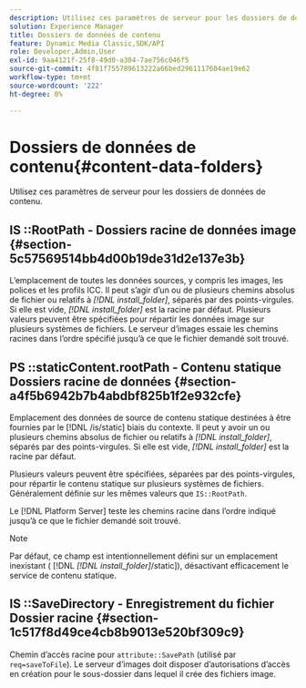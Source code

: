 ```yaml
---
description: Utilisez ces paramètres de serveur pour les dossiers de données de contenu.
solution: Experience Manager
title: Dossiers de données de contenu
feature: Dynamic Media Classic,SDK/API
role: Developer,Admin,User
exl-id: 9aa4121f-25f8-49d0-a304-7ae756c046f5
source-git-commit: 4f81f755789613222a66bed2961117604ae19e62
workflow-type: tm+mt
source-wordcount: '222'
ht-degree: 0%

---
```


# Dossiers de données de contenu{#content-data-folders}

Utilisez ces paramètres de serveur pour les dossiers de données de contenu.

## IS ::RootPath - Dossiers racine de données image {#section-5c57569514bb4d00b19de31d2e137e3b}

L’emplacement de toutes les données sources, y compris les images, les polices et les profils ICC. Il peut s’agir d’un ou de plusieurs chemins absolus de fichier ou relatifs à *[!DNL install_folder]*, séparés par des points-virgules. Si elle est vide, *[!DNL install_folder]* est la racine par défaut. Plusieurs valeurs peuvent être spécifiées pour répartir les données image sur plusieurs systèmes de fichiers. Le serveur d’images essaie les chemins racines dans l’ordre spécifié jusqu’à ce que le fichier demandé soit trouvé.

## PS ::staticContent.rootPath - Contenu statique Dossiers racine de données {#section-a4f5b6942b7b4abdbf825b1f2e932cfe}

Emplacement des données de source de contenu statique destinées à être fournies par le [!DNL /is/static] biais du contexte. Il peut y avoir un ou plusieurs chemins absolus de fichier ou relatifs à *[!DNL install_folder]*, séparés par des points-virgules. Si elle est vide, *[!DNL install_folder]* est la racine par défaut.

Plusieurs valeurs peuvent être spécifiées, séparées par des points-virgules, pour répartir le contenu statique sur plusieurs systèmes de fichiers. Généralement définie sur les mêmes valeurs que `IS::RootPath`.

Le [!DNL Platform Server] teste les chemins racine dans l’ordre indiqué jusqu’à ce que le fichier demandé soit trouvé.

>[!NOTE]
>
>Par défaut, ce champ est intentionnellement défini sur un emplacement inexistant ( [!DNL *[!DNL install_folder]*/static]), désactivant efficacement le service de contenu statique.

## IS ::SaveDirectory - Enregistrement du fichier Dossier racine {#section-1c517f8d49ce4cb8b9013e520bf309c9}

Chemin d’accès racine pour `attribute::SavePath` (utilisé par `req=saveToFile`). Le serveur d’images doit disposer d’autorisations d’accès en création pour le sous-dossier dans lequel il crée des fichiers image.
